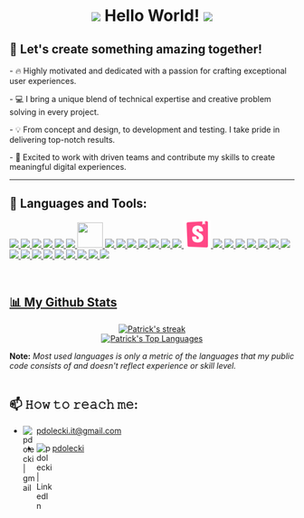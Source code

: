 <h1 align="center">
  <img src="https://raw.githubusercontent.com/MartinHeinz/MartinHeinz/master/wave.gif" width="30px">
    Hello World!
  <img src="https://raw.githubusercontent.com/MartinHeinz/MartinHeinz/master/wave.gif" width="30px">
</h1>
<h2>🤝 Let's create something amazing together!</h3>
<p> - 🔥 Highly motivated and dedicated with a passion for crafting exceptional user experiences.</p>
<p> - 💻 I bring a unique blend of technical expertise and creative problem solving in every project.</p>
<p> - 💡 From concept and design, to development and testing. I take pride in delivering top-notch results.</p>
<p> - 👥 Excited to work with driven teams and contribute my skills to create meaningful digital experiences.</p>

-----------------------------------------------------------------------------------------------------------------------------------------------------

## 🧰 Languages and Tools:
<p align="left"> 
  <a href="https://developer.mozilla.org/en-US/docs/Web/JavaScript" target="_blank"> <img src="https://upload.vectorlogo.zone/logos/javascript/images/239ec8a4-163e-4792-83b6-3f6d96911757.svg" style="height:48px;"/> </a> 
  <a href="https://www.w3.org/html/" target="_blank"> <img src="https://img.icons8.com/color/48/000000/html-5.png"/> </a> 
  <a href="https://www.w3schools.com/css/" target="_blank"> <img src="https://img.icons8.com/color/48/000000/css3.png"/> </a> 
  <a href="https://sass-lang.com/" target="_blank"> <img src="https://img.icons8.com/color/48/000000/sass.png"/> </a> 
  <a href="https://nodejs.org" target="_blank"> <img src="https://img.icons8.com/color/48/000000/nodejs.png"/> </a> 
  <a href="https://www.mongodb.com/" target="_blank"> <img src="https://img.icons8.com/color/48/000000/mongodb.png"/> </a> 
  <a href="https://postman.com" target="_blank"> <img src="https://www.vectorlogo.zone/logos/getpostman/getpostman-icon.svg" width="45" height="45"/> </a>   
  <a href="https://git-scm.com/" target="_blank"> <img src="https://img.icons8.com/color/48/000000/git.png"/> </a>
  <a href="https://github.com/" target="_blank"> <img src="https://img.icons8.com/color/48/000000/github.png"/> </a>
  <a href="https://www.npmjs.com/" target="_blank"> <img src="https://img.icons8.com/color/48/000000/npm.png"/> </a>
  <a href="https://angular.io/" target="_blank"> <img src="https://www.vectorlogo.zone/util/preview.html?image=/logos/angular/angular-icon.svg" style="height:48px;"/> 
  <a href="https://www.typescriptlang.org/" target="_blank"> <img src="https://img.icons8.com/color/48/000000/typescript.png"/> </a>
  <a href="https://nx.dev/" target="_blank"> <img src="https://images.ctfassets.net/96ni1xzc7t82/1x2tqujxY3zf0MsUMa6uAM/51cc5821d5909884d9c9511458ebdd89/Nrwl_Icon_FC.svg" style="height:60px;"/> </a>
  <a href="https://nestjs.com/" target="_blank"> <img src="https://www.vectorlogo.zone/logos/nestjs/nestjs-icon.svg" style="height:48px;"/> </a>
  <a href="https://storybook.js.org/" target="_blank"> <img src="https://raw.githubusercontent.com/devicons/devicon/2ae2a900d2f041da66e950e4d48052658d850630/icons/storybook/storybook-original.svg" style="height:48px;"/> </a>
  <a href="https://azure.microsoft.com/pl-pl/services/devops/" target="_blank"> <img src="https://www.vectorlogo.zone/logos/microsoft_azure/microsoft_azure-icon.svg" style="height:48px;"/> </a>
  <a href="https://expressjs.com/" target="_blank"> <img src="https://www.vectorlogo.zone/logos/expressjs/expressjs-icon.svg" style="height:48px;"/> </a>
  <a href="https://jasmine.github.io/" target="_blank"> <img src="https://www.vectorlogo.zone/logos/jasmine/jasmine-icon.svg" style="height:48px;"/> </a>
  <a href="https://webpack.js.org/" target="_blank"> <img src="https://www.vectorlogo.zone/logos/js_webpack/js_webpack-icon.svg" style="height:48px;"/> </a>
  <a href="https://www.rust-lang.org/" target="_blank"> <img src="https://www.vectorlogo.zone/logos/rust-lang/rust-lang-icon.svg" style="height:48px;"/> </a>
  <a href="https://webassembly.org/" target="_blank"> <img src="https://www.vectorlogo.zone/logos/webassembly/webassembly-icon.svg" style="height:48px;"/> 
  <a href="https://aws.amazon.com/" target="_blank"> <img src="https://www.vectorlogo.zone/logos/amazon_aws/amazon_aws-icon.svg" style="height:48px;"/> </a>
  <a href="https://www.postgresql.org/" target="_blank"> <img src="https://www.vectorlogo.zone/logos/postgresql/postgresql-icon.svg" style="height:48px;"/> 
  <a href="https://tailwindcss.com/" target="_blank"> <img src="https://www.vectorlogo.zone/util/preview.html?image=/logos/tailwindcss/tailwindcss-icon.svg" style="height:48px;"/> 
  <a href="https://www.figma.com/" target="_blank"> <img src="https://www.vectorlogo.zone/util/preview.html?image=/logos/figma/figma-icon.svg" style="height:48px;"/>
  <a href="https://www.docker.com/" target="_blank"> <img src="https://www.vectorlogo.zone/util/preview.html?image=/logos/docker/docker-icon.svg" style="height:48px;"/>
  <a href="https://docs.gitlab.com/ee/ci/pipelines/" target="_blank"> <img src="https://www.vectorlogo.zone/util/preview.html?image=/logos/gitlab/gitlab-icon.svg" style="height:48px;"/> 
  <a href="https://socket.io/" target="_blank"> <img src="https://www.vectorlogo.zone/util/preview.html?image=/logos/socketio/socketio-icon.svg" style="height:48px;"/> 
  <a href="https://jestjs.io/" target="_blank"> <img src="https://www.vectorlogo.zone/util/preview.html?image=/logos/jestjsio/jestjsio-icon.svg" style="height:48px;"/>
  <a href="https://graphql.org/" target="_blank"> <img src="https://www.vectorlogo.zone/util/preview.html?image=/logos/graphql/graphql-icon.svg" style="height:48px;"/>
  <a href="https://svelte.dev/" target="_blank"> <img src="https://upload.vectorlogo.zone/logos/sveltetechnology/images/fc06c9b6-d01c-4e1f-82be-557ad5f65d6e.html" style="height:48px;"/>
</p>

<br />

## 📊 My Github Stats

<p align="center">
<a href="https://github.com/pdolecki/github-readme-streak-stats">
  <img title="Streak stats for profile" alt="Patrick's streak" src="https://github-readme-streak-stats.herokuapp.com/?user=pdolecki&theme=black-ice&hide_border=true&stroke=0000&background=060A0CD0"/>
</a>


<br />
  <a href="https://github.com/pdolecki/github-readme-stats"><img alt="Patrick's Top Languages" src="https://github-readme-stats.vercel.app/api/top-langs/?username=pdolecki&langs_count=8&count_private=true&layout=compact&theme=react&hide_border=true&bg_color=0D1117" /></a>
<br/>
</p>
   <b>Note:</b><em> Most used languages is only a metric of the languages that my public code consists of and doesn't reflect experience or skill level.</em>

<br />
<br />

## 📫 𝙷𝚘𝚠 𝚝𝚘 𝚛𝚎𝚊𝚌𝚑 𝚖𝚎:

- [<img align="left" alt="pdolecki | gmail" width="24px" src="https://img.icons8.com/color/48/000000/gmail.png" />][gmail] pdolecki.it@gmail.com

- [<img align="left" alt="pdolecki | LinkedIn" width="28px" src="https://img.icons8.com/color/48/000000/linkedin.png" />][linkedin] [pdolecki][linkedin]

[linkedin]: https://linkedin.com/in/pdolecki
[gmail]: mailto:pdolecki.it@gmail.com


